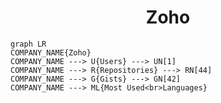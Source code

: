 <h1 align="center">Zoho</h1>

```mermaid
graph LR
COMPANY_NAME{Zoho}
COMPANY_NAME ---> U{Users} ---> UN[1]
COMPANY_NAME ---> R{Repositories} ---> RN[44]
COMPANY_NAME ---> G{Gists} ---> GN[42]
COMPANY_NAME ---> ML{Most Used<br>Languages}
```
